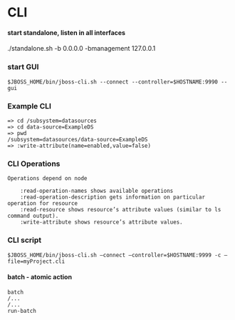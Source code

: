 # CLI


#### start standalone, listen in all interfaces
./standalone.sh -b 0.0.0.0 -bmanagement 127.0.0.1

### start GUI
	$JBOSS_HOME/bin/jboss-cli.sh --connect --controller=$HOSTNAME:9990 --gui
	
### Example CLI
	=> cd /subsystem=datasources
	=> cd data-source=ExampleDS
	=> pwd
	/subsystem=datasources/data-source=ExampleDS
	=> :write-attribute(name=enabled,value=false)
	
### CLI Operations

    Operations depend on node

        :read-operation-names shows available operations
        :read-operation-description gets information on particular operation for resource
        :read-resource shows resource’s attribute values (similar to ls command output).
        :write-attribute shows resource’s attribute values.
 
### CLI script
 	
 	$JBOSS_HOME/bin/jboss-cli.sh –connect –controller=$HOSTNAME:9999 -c –file=myProject.cli
 	
#### batch - atomic action
	batch
	/...
	/...
	run-batch
 	
 	